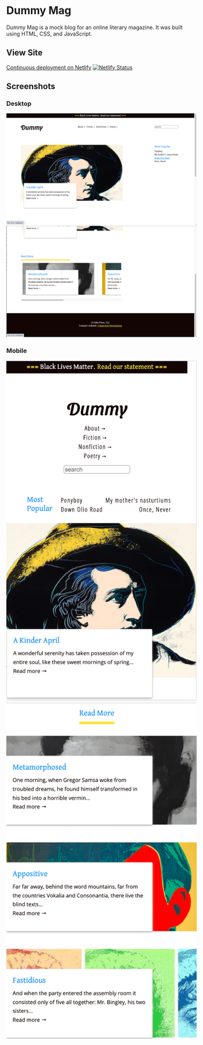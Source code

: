 # Dummy Mag

Dummy Mag is a mock blog for an online literary magazine. It was built using HTML, CSS, and JavaScript.

## View Site

[Continuous deployment on Netlify](https://elegant-northcutt-fd1406.netlify.app/) 
[![Netlify Status](https://api.netlify.com/api/v1/badges/ee98c2fb-3691-4912-a3da-8128d192fae8/deploy-status)](https://app.netlify.com/sites/elegant-northcutt-fd1406/deploys)

## Screenshots

### Desktop

![Desktop site page 1](./Screenshots/dm-desktop-11-1.png)
![Desktop site page 2](./Screenshots/dm-desktop-11-1-2.png)

### Mobile
![Mobile site page 1](./Screenshots/dm-mobile-11-1.png)
![Mobile site page 2](./Screenshots/dm-mobile-11-1-2.png)
